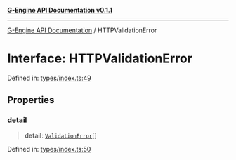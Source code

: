 [**G-Engine API Documentation v0.1.1**](../README.md)

***

[G-Engine API Documentation](../globals.md) / HTTPValidationError

# Interface: HTTPValidationError

Defined in: [types/index.ts:49](https://github.com/yakoshiq/g-engine-nodejs-lib/blob/63328d85b5989256f3bd1f6ff7feb24d5e5a10a6/src/types/index.ts#L49)

## Properties

### detail

> **detail**: [`ValidationError`](ValidationError.md)[]

Defined in: [types/index.ts:50](https://github.com/yakoshiq/g-engine-nodejs-lib/blob/63328d85b5989256f3bd1f6ff7feb24d5e5a10a6/src/types/index.ts#L50)
